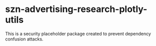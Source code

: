 # szn-advertising-research-plotly-utils

This is a security placeholder package created to prevent dependency confusion attacks.
